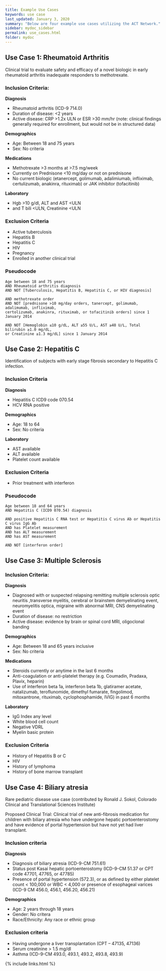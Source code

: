 ```yaml
---
title: Example Use Cases
keywords: use case
last_updated: January 3, 2020
summary: "Below are four example use cases utilizing the ACT Network."
sidebar: mydoc_sidebar
permalink: use_cases.html
folder: mydoc
---
```


## Use Case 1: Rheumatoid Arthritis
Clinical trial to evaluate safety and efficacy of a novel biologic in early rheumatoid arthritis inadequate responders to methotrexate. 
### Inclusion Criteria:
**Diagnosis**
* Rheumatoid arthritis (ICD-9 714.0) 
* Duration of disease: <2 years 
* Active disease: CRP >1.2x ULN or ESR >30 mm/hr (note: clinical findings generally required for enrollment, but would not be in structured data) 

**Demographics**
* Age: Between 18 and 75 years 
* Sex: No criteria 

**Medications**
* Methotrexate >3 months at >7.5 mg/week 
* Currently on Prednisone <10 mg/day or not on prednisone 
* No current biologic (etanercept, golimumab, adalimiumab, infliximab, certulizumab, anakinra, rituximab) or JAK inhibitor (tofacitinib)

**Laboratory**
* Hgb >10 g/dl, ALT and AST <ULN 
* and T bili <ULN, Creatinine <ULN 

### Exclusion Criteria
* Active tuberculosis 
* Hepatitis B 
* Hepatitis C 
* HIV 
* Pregnancy 
* Enrolled in another clinical trial 

### Pseudocode 
```
Age between 18 and 75 years
AND Rheumatoid arthritis diagnosis
AND NOT [Tuberculosis, Hepatitis B, Hepatitis C, or HIV diagnosis]

AND methotrexate order
AND NOT [prednisone >10 mg/day orders, tanercept, golimumab, adalimumab, infliximab, 
certolizumab, anakinra, rituximab, or tofacitinib orders] since 1 January 2014

AND NOT [Hemoglobin ≤10 g/dL, ALT ≥55 U/L, AST ≥48 U/L, Total bilirubin ≥1.0 mg/dL, 
or Creatinine ≥1.3 mg/dL] since 1 January 2014
```
## Use Case 2: Hepatitis C
Identification of subjects with early stage fibrosis secondary to Hepatitis C infection.
### Inclusion Criteria
**Diagnosis**
* Hepatitis C ICD9 code 070.54 
* HCV RNA positive 

**Demographics**
* Age: 18 to 64 
* Sex: No criteria

**Laboratory**
* AST available 
* ALT available 
* Platelet count available 

### Exclusion Criteria
* Prior treatment with interferon 

### Pseudocode 
```
Age between 18 and 64 years
AND Hepatitis C (ICD9 070.54) diagnosis 

AND positive Hepatitis C RNA test or Hepatitis C virus Ab or Hepatitis C virus IgG Ab
AND has Platelet measurement
AND has ALT measurement
AND has AST measurement

AND NOT [interferon order]
```
## Use Case 3: Multiple Sclerosis
### Inclusion Criteria:
**Diagnosis**
* Diagnosed with or suspected relapsing remitting multiple sclerosis optic neuritis ,transverse myelitis, cerebral or brainstem demyelinating event, neuromyelitis optica, migraine with abnormal MRI, CNS demyelinating event 
* Duration of disease: no restriction 
* Active disease: evidence by brain or spinal cord MRI, oligoclonal banding 

**Demographics**
* Age: Between 18 and 65 years inclusive 
* Sex: No criteria 

**Medications**
* Steroids currently or anytime in the last 6 months 
* Anti-coagulation or anti-platelet therapy (e.g. Coumadin, Pradaxa, Plavix, heparin) 
* Use of interferon beta 1a, interferon beta 1b, glatiramer acetate, natalizumab, teroflunomide, dimethyl fumarate, fingolimod, mitoxantrone, rituximab, cyclophosphamide, IVIG) in past 6 months 

**Laboratory**
* IgG Index any level 
* White blood cell count 
* Negative VDRL 
* Myelin basic protein 

### Exclusion Criteria
* History of Hepatitis B or C 
* HIV 
* History of lymphoma 
* History of bone marrow transplant 
  
## Use Case 4: Biliary atresia
Rare pediatric disease use case (contributed by Ronald J. Sokol, Colorado Clinical and Translational Sciences Institute) 

Proposed Clinical Trial: Clinical trial of new anti-fibrosis medication for children with biliary atresia who have undergone hepatic portoenterostomy and have evidence of portal hypertension but have not yet had liver transplant. 

### Inclusion criteria
**Diagnosis**
* Diagnosis of biliary atresia (ICD-9-CM 751.61) 
* Status post Kasai hepatic portoenterostomy (ICD-9-CM 51.37 or CPT code 47701, 47765, or 47785) 
* Presence of portal hypertension (572.3), or as defined by either platelet count < 100,000 or WBC < 4,000 or presence of esophageal varices (ICD-9 CM 456.0, 456.1, 456.20, 456.21) 

**Demographics**
* Age: 2 years through 18 years 
* Gender: No critera 
* Race/Ethnicity: Any race or ethnic group

### Exclusion criteria
* Having undergone a liver transplantation (CPT – 47135, 47136) 
* Serum creatinine > 1.5 mg/dl 
* Asthma (ICD-9-CM 493.0, 493.1, 493.2, 493.8, 493.9) 

{% include links.html %}
